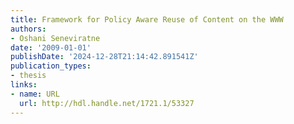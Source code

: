 ```yaml
---
title: Framework for Policy Aware Reuse of Content on the WWW
authors:
- Oshani Seneviratne
date: '2009-01-01'
publishDate: '2024-12-28T21:14:42.891541Z'
publication_types:
- thesis
links:
- name: URL
  url: http://hdl.handle.net/1721.1/53327
---
```

